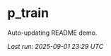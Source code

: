 # p_train

Auto-updating README demo.

<!--START_SECTION:status-->
_Last run: 2025-09-01 23:29 UTC_
<!--END_SECTION:status-->







































































































































































































































































